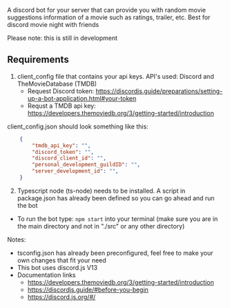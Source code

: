 A discord bot for your server that can provide you with random movie suggestions information of a movie such as ratings, trailer, etc. Best for discord movie night with friends

Please note: this is still in development

## Requirements
1. client_config file that contains your api keys. API's used: Discord and TheMovieDatabase (TMDB)
    - Request Discord token: https://discordjs.guide/preparations/setting-up-a-bot-application.html#your-token
    - Requst a TMDB api key: https://developers.themoviedb.org/3/getting-started/introduction

client_config.json should look something like this:

```json
    {
        "tmdb_api_key": "",
        "discord_token": "",
        "discord_client_id": "",
        "personal_development_guildID": "",
        "server_development_id": "",
    }
```

2. Typescript node (ts-node) needs to be installed. A script in package.json has already been defined so you can go ahead and run the bot
- To run the bot type: ``` npm start ``` into your terminal (make sure you are in the main directory and not in "./src" or any other directory)

Notes: 
- tsconfig.json has already been preconfigured, feel free to make your own changes that fit your need
- This bot uses discord.js V13
- Documentation links
    - https://developers.themoviedb.org/3/getting-started/introduction
    - https://discordjs.guide/#before-you-begin
    - https://discord.js.org/#/